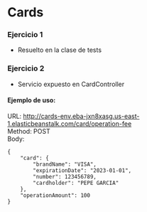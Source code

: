 # Cards

### Ejercicio 1
- Resuelto en la clase de tests

### Ejercicio 2
- Servicio expuesto en CardController

#### Ejemplo de uso: 
URL: http://cards-env.eba-jxn8xasg.us-east-1.elasticbeanstalk.com/card/operation-fee    
Method: POST  
Body:
```
{
    "card": {
        "brandName": "VISA",
        "expirationDate": "2023-01-01",
        "number": 123456789,
        "cardholder": "PEPE GARCIA"
    },
    "operationAmount": 100
}
```
